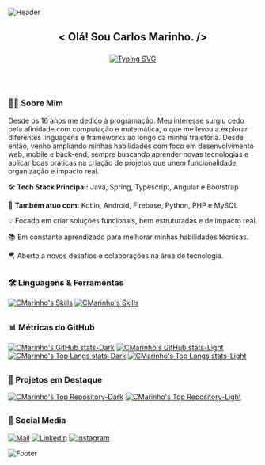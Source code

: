 ![Header](https://capsule-render.vercel.app/api?type=waving&height=130&color=gradient&customColorList=22&section=header)

###

<h2 align="center">&lt; Olá! Sou Carlos Marinho. /&gt;</h2>

###

<div align="center">
  <a href="https://git.io/typing-svg">
    <img src="https://readme-typing-svg.demolab.com?font=Fira+Code&weight=600&size=25&pause=1000&color=1C768F&background=1C768F00&center=true&width=435&lines=Full%20Stack%20-%20Developer"alt="Typing SVG" />
  </a>
</div>

<br><br>

### 🧑‍🦱 Sobre Mim
Desde os 16 anos me dedico à programação. Meu interesse surgiu cedo pela afinidade com computação e matemática, o que me levou a explorar diferentes linguagens e frameworks ao longo da minha trajetória. Desde então, venho ampliando minhas habilidades com foco em desenvolvimento web, mobile e back-end, sempre buscando aprender novas tecnologias e aplicar boas práticas na criação de projetos que unem funcionalidade, organização e impacto real.

🛠 **Tech Stack Principal:** Java, Spring, Typescript, Angular e Bootstrap

🧩 **Também atuo com:** Kotlin, Android, Firebase, Python, PHP e MySQL

💡 Focado em criar soluções funcionais, bem estruturadas e de impacto real.

📚 Em constante aprendizado para melhorar minhas habilidades técnicas.

🪂 Aberto a novos desafios e colaborações na área de tecnologia.

##

### 🛠️ Linguagens & Ferramentas


[![CMarinho's Skills](https://skillicons.dev/icons?i=java,spring,mysql,postgres,kotlin,flutter,gcp,python,html,css,bootstrap,git&theme=dark)](https://github.com/cmarinho-dev/#gh-dark-mode-only)
[![CMarinho's Skills](https://skillicons.dev/icons?i=java,spring,mysql,postgres,kotlin,flutter,gcp,python,html,css,bootstrap,git&theme=light)](https://github.com/cmarinho-dev/#gh-light-mode-only)

##

### 📊 Métricas do GitHub

[![CMarinho's GitHub stats-Dark](https://github-readme-stats.vercel.app/api?username=cmarinho-dev&show_icons=true&hide_border=true&locale=pt-br&theme=tokyonight#gh-dark-mode-only)](https://github.com/cmarinho-dev/#gh-dark-mode-only)
[![CMarinho's GitHub stats-Light](https://github-readme-stats.vercel.app/api?username=cmarinho-dev&show_icons=true&hide_border=false&locale=pt-br&theme=default#gh-light-mode-only)](https://github.com/cmarinho-dev/#gh-light-mode-only)
[![CMarinho's Top Langs stats-Dark](https://github-readme-stats.vercel.app/api/top-langs/?username=cmarinho-dev&layout=compact&hide_border=true&locale=pt-br&theme=tokyonight#gh-dark-mode-only)](https://github.com/cmarinho-dev/#gh-dark-mode-only)
[![CMarinho's Top Langs stats-Light](https://github-readme-stats.vercel.app/api/top-langs/?username=cmarinho-dev&layout=compact&hide_border=false&locale=pt-br&theme=default#gh-light-mode-only)](https://github.com/cmarinho-dev/#gh-light-mode-only)

##

### 📌 Projetos em Destaque

[![CMarinho's Top Repository-Dark](https://github-readme-stats.vercel.app/api/pin/?username=cmarinho-dev&repo=web-login-form&locale=pt-br&hide_border=true&show_owner=true&theme=tokyonight)](https://github.com/cmarinho-dev/web-login-form#gh-dark-mode-only)
[![CMarinho's Top Repository-Light](https://github-readme-stats.vercel.app/api/pin/?username=cmarinho-dev&repo=web-login-form&locale=pt-br&hide_border=false&show_owner=true&theme=default)](https://github.com/cmarinho-dev/web-login-form#gh-light-mode-only)

##

### 💬 Social Media

[![Mail](https://img.shields.io/badge/Gmail-1a1b27?style=for-the-badge&logo=gmail&logoColor=6b9cef)](mailto:cmarinho.dev@gmail.com)
[![LinkedIn](https://img.shields.io/badge/LinkedIn-1a1b27?style=for-the-badge&logo=invision&logoColor=6b9cef)](https://www.linkedin.com/in/carlos-marinho-dev/)
[![Instagram](https://img.shields.io/badge/Instagram-1a1b27?style=for-the-badge&logo=instagram&logoColor=6b9cef)](https://www.instagram.com/carloshen.ricky/)

![Footer](https://capsule-render.vercel.app/api?type=waving&height=130&color=gradient&customColorList=22&section=footer)

